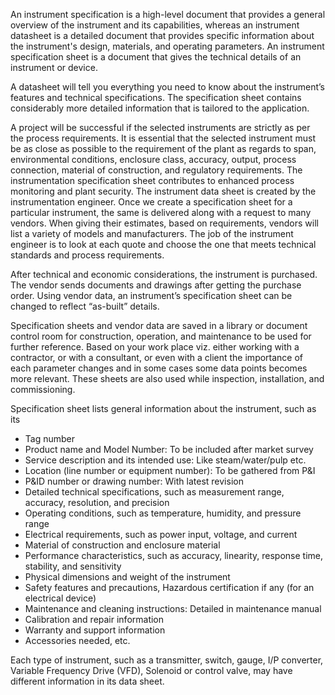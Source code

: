 An instrument specification is a high-level document that provides a general overview of the instrument and its capabilities, whereas an instrument 
datasheet is a detailed document that provides specific information about the instrument's design, materials, and operating parameters. An instrument 
specification sheet is a document that gives the technical details of an instrument or device.

A datasheet will tell you everything you need to know about the instrument’s features and technical specifications. The specification sheet contains 
considerably more detailed information that is tailored to the application.

A project will be successful if the selected instruments are strictly as per the process requirements. It is essential that the selected instrument must 
be as close as possible to the requirement of the plant as regards to span, environmental conditions, enclosure class, accuracy, output, process connection, 
material of construction, and regulatory requirements. The instrumentation specification sheet contributes to enhanced process monitoring and plant security. 
The instrument data sheet is created by the instrumentation engineer. 
Once we create a specification sheet for a particular instrument, the same is delivered along with a request to many vendors. When giving their estimates, 
based on requirements, vendors will list a variety of models and manufacturers. The job of the instrument engineer is to look at each quote and choose the 
one that meets technical standards and process requirements.

After technical and economic considerations, the instrument is purchased. The vendor sends documents and drawings after getting the purchase order. 
Using vendor data, an instrument’s specification sheet can be changed to reflect “as-built” details.

Specification sheets and vendor data are saved in a library or document control room for construction, operation, and maintenance to be used for further 
reference. Based on your work place viz. either working with a contractor, or with a consultant, or even with a client the importance of each parameter 
changes and in some cases some data points becomes more relevant. These sheets are also used while inspection, installation, and commissioning. 

 Specification sheet lists general information about the instrument, such as its
-	Tag number
-	Product name and Model Number: To be included after market survey
-	Service description and its intended use: Like steam/water/pulp etc.
-	Location (line number or equipment number): To be gathered from P&I
-	P&ID number or drawing number: With latest revision
-	Detailed technical specifications, such as measurement range, accuracy, resolution, and precision
-	Operating conditions, such as temperature, humidity, and pressure range
-	Electrical requirements, such as power input, voltage, and current
-	Material of construction and enclosure material
-	Performance characteristics, such as accuracy, linearity, response time, stability, and sensitivity
-	Physical dimensions and weight of the instrument
-	Safety features and precautions, Hazardous certification if any (for an electrical device)
-	Maintenance and cleaning instructions: Detailed in maintenance manual
-	Calibration and repair information
-	Warranty and support information
-	Accessories needed, etc.

Each type of instrument, such as a transmitter, switch, gauge, I/P converter, Variable Frequency Drive (VFD), Solenoid or control valve, may have different 
information in its data sheet.